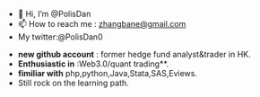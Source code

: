 - 👋 Hi, I’m @PolisDan
- 📫 How to reach me : zhangbane@gmail.com
- My twitter:@PolisDan0

<!---
PolisDan/PolisDan is a ✨ special ✨ repository because its `README.md` (this file) appears on your GitHub profile.
You can click the Preview link to take a look at your changes.
--->

- **new github account** : former hedge fund analyst&trader in HK.
- **Enthusiastic in** :Web3.0/quant trading**.
- **fimiliar with** php,python,Java,Stata,SAS,Eviews.
- Still rock on the learning path.

